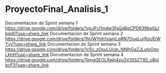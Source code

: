 # ProyectoFinal_Analisis_1

Documentacion de Sprint semana 1
https://drive.google.com/drive/folders/1ypJFU1mdw3fgQd6pCPD639bplQJbjpXi?usp=share_link
Documentacion de Sprint semana 2
https://drive.google.com/drive/folders/1hUWYohfxianjLpRN7OuqLurRsUEiWYvy?usp=share_link
Documentacion de Sprint semana 3
https://drive.google.com/drive/folders/1c5c_zDsuLUcm_NNIhGaZJLutxOgvLkhH?usp=share_link
Documentacion de Sprint semana 4
https://drive.google.com/drive/folders/1ljmgGEOLRwb4zu3V355ZT92_oBojbcF3?usp=share_link

